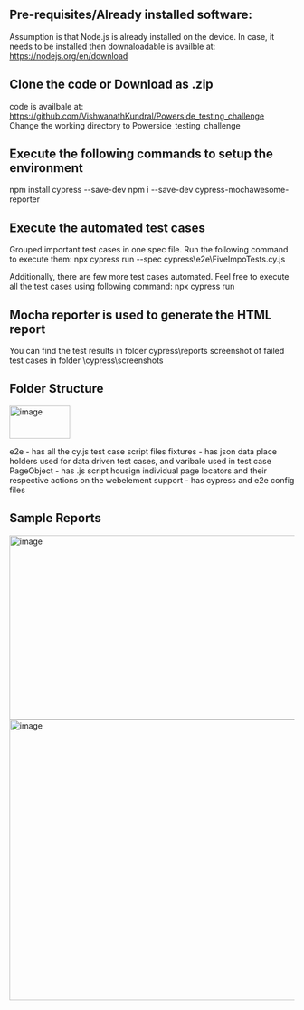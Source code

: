 Pre-requisites/Already installed software:
------
Assumption is that Node.js is already installed on the device.
In case, it needs to be installed then downaloadable is availble at: https://nodejs.org/en/download

Clone the code or Download as .zip
-----
code is availbale at: https://github.com/VishwanathKundral/Powerside_testing_challenge
Change the working directory to Powerside_testing_challenge

Execute the following commands to setup the environment
------
npm install cypress --save-dev
npm i --save-dev cypress-mochawesome-reporter

Execute the automated test cases
------
Grouped important test cases in one spec file. Run the following command to execute them:
npx cypress run --spec cypress\e2e\FiveImpoTests.cy.js

Additionally, there are few more test cases automated. Feel free to execute all the test cases using following command:
npx cypress run

Mocha reporter is used to generate the HTML report
--------
You can find the test results in folder cypress\reports
screenshot of failed test cases in folder \cypress\screenshots

Folder Structure
--------
<img width="107" height="58" alt="image" src="https://github.com/user-attachments/assets/d4fe08b3-ceb8-4963-922c-7dee2d0f63d4" />


e2e - has all the cy.js test case script files
fixtures - has json data place holders used for data driven test cases, and varibale used in test case
PageObject - has .js script housign individual page locators and their respective actions on the webelement
support - has cypress and e2e config files

Sample Reports
----
<img width="950" height="326" alt="image" src="https://github.com/user-attachments/assets/232dac87-e654-43bf-a5b4-c8080645900c" />

<img width="953" height="496" alt="image" src="https://github.com/user-attachments/assets/fbbab462-a47a-46ef-8364-cb1f4b0e43a2" />
